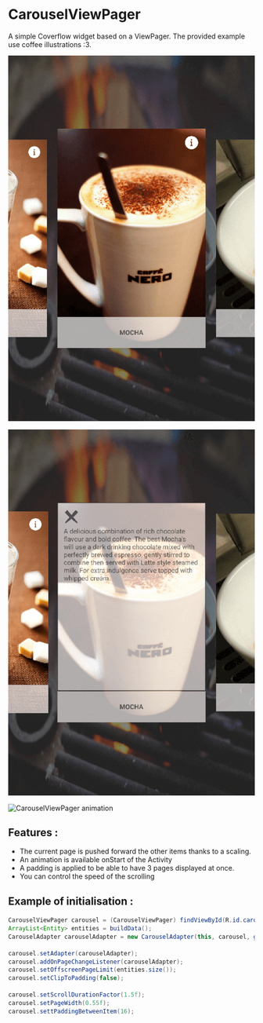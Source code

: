 # CarouselViewPager

A simple Coverflow widget based on a ViewPager. The provided example use coffee illustrations :3.

![CarouselViewPager example](https://github.com/1ud0v1c/CarouselViewPager/raw/master/screenshots/carousel_example.png "")

![CarouselViewPager description](https://github.com/1ud0v1c/CarouselViewPager/raw/master/screenshots/carousel_description.png "")

![CarouselViewPager animation](https://github.com/1ud0v1c/CarouselViewPager/raw/master/screenshots/carousel_animation.png "")

## Features :

- The current page is pushed forward the other items thanks to a scaling.
- An animation is available onStart of the Activity
- A padding is applied to be able to have 3 pages displayed at once.
- You can control the speed of the scrolling

## Example of initialisation :

```java
CarouselViewPager carousel = (CarouselViewPager) findViewById(R.id.carousel);
ArrayList<Entity> entities = buildData();
CarouselAdapter carouselAdapter = new CarouselAdapter(this, carousel, getSupportFragmentManager(), entities);

carousel.setAdapter(carouselAdapter);
carousel.addOnPageChangeListener(carouselAdapter);
carousel.setOffscreenPageLimit(entities.size());
carousel.setClipToPadding(false);

carousel.setScrollDurationFactor(1.5f);
carousel.setPageWidth(0.55f);
carousel.settPaddingBetweenItem(16);
```

